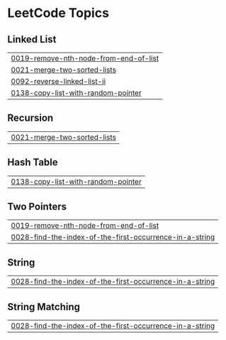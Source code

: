 

<!---LeetCode Topics Start-->
# LeetCode Topics
## Linked List
|  |
| ------- |
| [0019-remove-nth-node-from-end-of-list](https://github.com/bandish1304/bandish1304/tree/master/0019-remove-nth-node-from-end-of-list) |
| [0021-merge-two-sorted-lists](https://github.com/bandish1304/bandish1304/tree/master/0021-merge-two-sorted-lists) |
| [0092-reverse-linked-list-ii](https://github.com/bandish1304/bandish1304/tree/master/0092-reverse-linked-list-ii) |
| [0138-copy-list-with-random-pointer](https://github.com/bandish1304/bandish1304/tree/master/0138-copy-list-with-random-pointer) |
## Recursion
|  |
| ------- |
| [0021-merge-two-sorted-lists](https://github.com/bandish1304/bandish1304/tree/master/0021-merge-two-sorted-lists) |
## Hash Table
|  |
| ------- |
| [0138-copy-list-with-random-pointer](https://github.com/bandish1304/bandish1304/tree/master/0138-copy-list-with-random-pointer) |
## Two Pointers
|  |
| ------- |
| [0019-remove-nth-node-from-end-of-list](https://github.com/bandish1304/bandish1304/tree/master/0019-remove-nth-node-from-end-of-list) |
| [0028-find-the-index-of-the-first-occurrence-in-a-string](https://github.com/bandish1304/bandish1304/tree/master/0028-find-the-index-of-the-first-occurrence-in-a-string) |
## String
|  |
| ------- |
| [0028-find-the-index-of-the-first-occurrence-in-a-string](https://github.com/bandish1304/bandish1304/tree/master/0028-find-the-index-of-the-first-occurrence-in-a-string) |
## String Matching
|  |
| ------- |
| [0028-find-the-index-of-the-first-occurrence-in-a-string](https://github.com/bandish1304/bandish1304/tree/master/0028-find-the-index-of-the-first-occurrence-in-a-string) |
<!---LeetCode Topics End-->